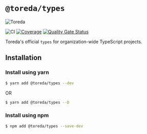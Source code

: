 
# `@toreda/types`

![Toreda](https://content.toreda.com/logo/toreda-logo.png)

![CI](https://github.com/toreda/adt/workflows/CI/badge.svg?branch=master) [![Coverage](https://sonarcloud.io/api/project_badges/measure?project=toreda_types&metric=coverage)](https://sonarcloud.io/dashboard?id=toreda_types) [![Quality Gate Status](https://sonarcloud.io/api/project_badges/measure?project=toreda_types&metric=alert_status)](https://sonarcloud.io/dashboard?id=toreda_types)


Toreda's official `types` for organization-wide TypeScript projects.

## Installation

### Install using yarn

```bash
$ yarn add @toreda/types --dev
```

OR

```bash
$ yarn add @toreda/types --D
```

### Install using npm
```bash
$ npm add @toreda/types --save-dev
```
